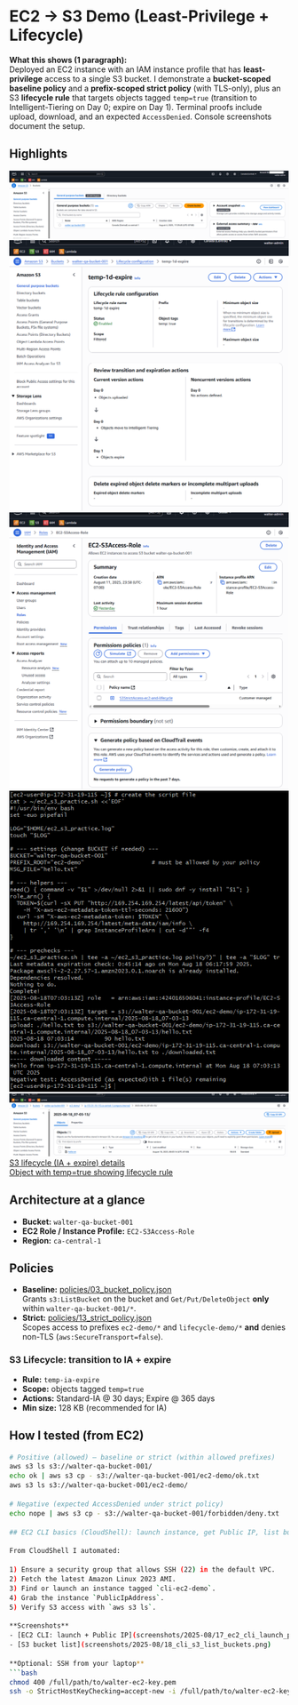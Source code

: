 # EC2 → S3 Demo (Least-Privilege + Lifecycle)

**What this shows (1 paragraph):**  
Deployed an EC2 instance with an IAM instance profile that has **least-privilege** access to a single S3 bucket. I demonstrate a **bucket-scoped baseline policy** and a **prefix-scoped strict policy** (with TLS-only), plus an S3 **lifecycle rule** that targets objects tagged `temp=true` (transition to Intelligent-Tiering on Day 0; expire on Day 1). Terminal proofs include upload, download, and an expected `AccessDenied`. Console screenshots document the setup.

## Highlights
![S3 bucket list](screenshots/2025-08/01_s3_bucket_list.png)
![Lifecycle rule details](screenshots/2025-08/12_lifecycle_rule_details.png)
![Strict policy attached](screenshots/2025-08/14_role_permissions_strict_attached.png)
![EC2 script run](screenshots/2025-08/15_ec2_script_run.png)
![S3 objects after script](screenshots/2025-08/16_s3_objects_after_script.png)
[S3 lifecycle (IA + expire) details](screenshots/2025-08/19_lifecycle_rule_ia_details.png)  
[Object with temp=true showing lifecycle rule](screenshots/2025-08/20_object_with_ia_rule.png)

## Architecture at a glance
- **Bucket:** `walter-qa-bucket-001`  
- **EC2 Role / Instance Profile:** `EC2-S3Access-Role`  
- **Region:** `ca-central-1`

## Policies
- **Baseline:** [policies/03_bucket_policy.json](policies/03_bucket_policy.json)  
  Grants `s3:ListBucket` on the bucket and `Get/Put/DeleteObject` **only** within `walter-qa-bucket-001/*`.
- **Strict:** [policies/13_strict_policy.json](policies/13_strict_policy.json)  
  Scopes access to prefixes `ec2-demo/*` and `lifecycle-demo/*` **and** denies non-TLS (`aws:SecureTransport=false`).

### S3 Lifecycle: transition to IA + expire
- **Rule:** `temp-ia-expire`
- **Scope:** objects tagged `temp=true`
- **Actions:** Standard-IA @ 30 days; Expire @ 365 days
- **Min size:** 128 KB (recommended for IA)

## How I tested (from EC2)
```bash
# Positive (allowed) – baseline or strict (within allowed prefixes)
aws s3 ls s3://walter-qa-bucket-001/
echo ok | aws s3 cp - s3://walter-qa-bucket-001/ec2-demo/ok.txt
aws s3 ls s3://walter-qa-bucket-001/ec2-demo/

# Negative (expected AccessDenied under strict policy)
echo nope | aws s3 cp - s3://walter-qa-bucket-001/forbidden/deny.txt

## EC2 CLI basics (CloudShell): launch instance, get Public IP, list buckets

From CloudShell I automated:

1) Ensure a security group that allows SSH (22) in the default VPC.  
2) Fetch the latest Amazon Linux 2023 AMI.  
3) Find or launch an instance tagged `cli-ec2-demo`.  
4) Grab the instance `PublicIpAddress`.  
5) Verify S3 access with `aws s3 ls`.

**Screenshots**
- [EC2 CLI: launch + Public IP](screenshots/2025-08/17_ec2_cli_launch_public_ip.png)
- [S3 bucket list](screenshots/2025-08/18_cli_s3_list_buckets.png)

**Optional: SSH from your laptop**
```bash
chmod 400 /full/path/to/walter-ec2-key.pem
ssh -o StrictHostKeyChecking=accept-new -i /full/path/to/walter-ec2-key.pem ec2-user@<PUBLIC_IP>
